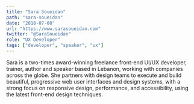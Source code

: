 ```yaml
---
title: "Sara Soueidan"
path: "sara-soueidan"
date: "2018-07-08"
url: "https://www.sarasoueidan.com"
twitter: "@SaraSoueidan"
role: "UX Developer"
tags: ["developer", "speaker", "ux"]
---
```


Sara is a two-times award-winning freelance front-end UI/UX developer, trainer, author and speaker based in Lebanon, working with companies across the globe. She partners with design teams to execute and build beautiful, progressive web user interfaces and design systems, with a strong focus on responsive design, performance, and accessibility, using the latest front-end design techniques.
